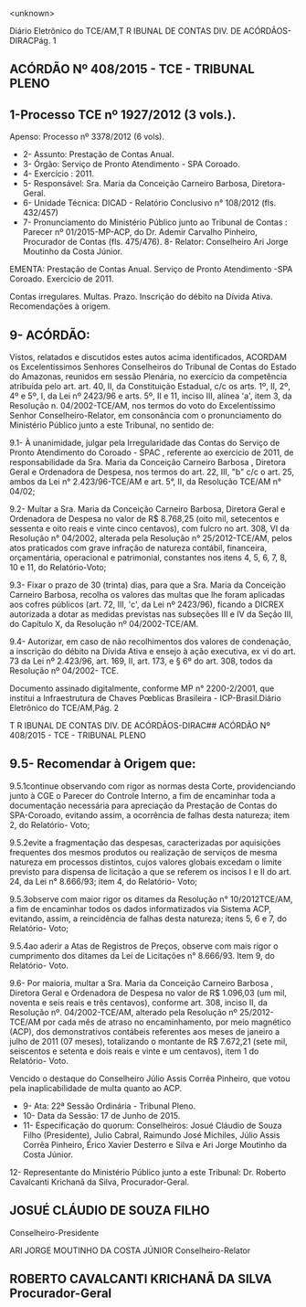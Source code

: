 &lt;unknown&gt;

Diário Eletrônico do TCE/AM,T R IBUNAL DE CONTAS DIV. DE ACÓRDÃOS-DIRACPág. 1

## ACÓRDÃO Nº 408/2015 - TCE - TRIBUNAL PLENO

## 1-Processo TCE nº 1927/2012 (3 vols.).

Apenso: Processo nº 3378/2012 (6 vols).

- 2- Assunto: Prestação de Contas Anual.
- 3- Órgão: Serviço de Pronto Atendimento - SPA Coroado.
- 4- Exercício : 2011.
- 5- Responsável: Sra. Maria da Conceição Carneiro Barbosa, Diretora-Geral.
- 6- Unidade Técnica: DICAD - Relatório Conclusivo n° 108/2012 (fls. 432/457)
- 7-  Pronunciamento  do  Ministério  Público  junto  ao  Tribunal  de  Contas :  Parecer  nº 01/2015-MP-ACP, do Dr. Ademir Carvalho Pinheiro, Procurador de Contas (fls. 475/476). 8- Relator: Conselheiro Ari Jorge Moutinho da Costa Júnior.

EMENTA: Prestação  de  Contas  Anual.  Serviço de Pronto Atendimento -SPA Coroado. Exercício de 2011.

Contas  irregulares.  Multas.  Prazo. Inscrição  do débito na Dívida Ativa. Recomendações à origem.

## 9- ACÓRDÃO:

Vistos, relatados e discutidos estes autos acima identificados,  ACORDAM os Excelentíssimos  Senhores  Conselheiros do Tribunal de Contas do Estado do Amazonas, reunidos em sessão Plenária, no exercício da competência atribuída pelo  art. art. 40, II, da Constituição Estadual, c/c os arts. 1º, II, 2º, 4º e 5º, I, da Lei nº 2423/96 e arts. 5º,  II  e 11, inciso  III, alínea 'a', item 3,  da Resolução n. 04/2002-TCE/AM, nos termos do voto do Excelentíssimo Senhor Conselheiro-Relator, em consonância com o pronunciamento do Ministério Público junto a este Tribunal, no sentido de:

9.1- À unanimidade, julgar pela Irregularidade das Contas do Serviço de Pronto  Atendimento  do  Coroado  -  SPAC , referente ao exercício de  2011,  de responsabilidade  da Sra.  Maria  da  Conceição  Carneiro  Barbosa , Diretora  Geral  e Ordenadora  de  Despesa,  nos  termos  do  art.  22,  III,  "b"  c/c  o  art.  25,  ambos  da  Lei  n° 2.423/96-TCE/AM e art. 5°, II, da Resolução TCE/AM n° 04/02;

9.2- Multar a  Sra.  Maria  da  Conceição  Carneiro  Barbosa,  Diretora  Geral  e Ordenadora de Despesa no valor de R$ 8.768,25 (oito mil, setecentos e sessenta e oito reais e vinte cinco centavos), com fulcro no art. 308, VI da Resolução n° 04/2002, alterada pela Resolução n° 25/2012-TCE/AM, pelos atos praticados com grave infração de natureza contábil, financeira, orçamentária, operacional e patrimonial, constantes nos itens 4, 5, 6, 7, 8, 10 e 11, do Relatório-Voto;

9.3- Fixar o prazo de 30 (trinta) dias, para  que a Sra.  Maria da Conceição Carneiro  Barbosa,  recolha  os  valores  das  multas  que  lhe  foram  aplicadas  aos  cofres públicos  (art.  72,  III,  'c',  da  Lei  nº  2423/96),  ficando  a  DICREX  autorizada  a  dotar  as medidas previstas nas subseções III e  IV da Seção  III,  do Capítulo  X, da Resolução nº 04/2002-TCE/AM.

9.4- Autorizar, em caso de não recolhimentos dos valores de condenação, a inscrição do débito na Dívida  Ativa e ensejo à ação executiva, ex vi do art. 73 da Lei nº 2.423/96, art. 169, II, art. 173, e § 6º do art. 308, todos da Resolução nº 04/2002- TCE.

Documento assinado digitalmente, conforme MP n° 2200-2/2001, que institui a Infraestrutura de Chaves Pœblicas Brasileira - ICP-Brasil.Diário Eletrônico do TCE/AM,Pág. 2

T R IBUNAL DE CONTAS DIV. DE ACÓRDÃOS-DIRAC## ACÓRDÃO Nº 408/2015 - TCE - TRIBUNAL PLENO

## 9.5- Recomendar à Origem que:

9.5.1continue observando com rigor as normas desta Corte, providenciando junto à CGE o Parecer do Controle  Interno, a fim de encaminhar toda a documentação  necessária  para  apreciação  da  Prestação  de  Contas  do  SPA-Coroado, evitando assim, a ocorrência de falhas desta natureza; item 2, do Relatório- Voto;

9.5.2evite  a  fragmentação  das  despesas, caracterizadas  por  aquisições frequentes  dos  mesmos  produtos  ou  realização  de  serviços  de  mesma  natureza  em processos  distintos,  cujos  valores  globais  excedam  o  limite  previsto  para  dispensa  de licitação  a  que  se  referem  os  incisos  I  e  II  do  art.  24,  da  Lei  n°  8.666/93;  item  4,  do Relatório- Voto;

9.5.3observe  com  maior  rigor  os  ditames  da  Resolução  n°  10/2012TCE/AM, a fim de encaminhar todos os dados informatizados via Sistema ACP, evitando, assim, a reincidência de falhas desta natureza; itens 5, 6 e 7, do Relatório- Voto;

9.5.4ao aderir a Atas de Registros de Preços, observe com mais rigor o cumprimento dos ditames da Lei de Licitações n° 8.666/93. Item 9, do Relatório- Voto.

9.6- Por  maioria,  multar a  Sra.  Maria  da  Conceição  Carneiro  Barbosa , Diretora Geral e Ordenadora de Despesa no valor de R$ 1.096,03 (um mil, noventa e seis reais e três centavos), conforme art.  308, inciso  II, da Resolução nº. 04/2002-TCE/AM, alterado pela Resolução nº 25/2012-TCE/AM por cada mês de atraso no encaminhamento, por meio magnético (ACP), dos  demonstrativos contábeis referentes aos  meses  de  janeiro  a  julho  de  2011  (07  meses),  totalizando  o  montante  de R$ 7.672,21 (sete mil, seiscentos e setenta e dois reais e vinte e um centavos), item 1 do Relatório- Voto.

Vencido o destaque do Conselheiro Júlio Assis Corrêa Pinheiro, que votou pela inaplicabilidade de multa quanto ao ACP.

- 9- Ata: 22ª Sessão Ordinária - Tribunal Pleno.
- 10- Data da Sessão: 17 de Junho de 2015.
- 11- Especificação do quorum: Conselheiros: Josué Cláudio de Souza Filho (Presidente), Julio Cabral, Raimundo José Michiles, Júlio Assis Corrêa Pinheiro, Érico Xavier Desterro e Silva e Ari Jorge Moutinho da Costa Júnior.

12- Representante do Ministério Público junto a este Tribunal: Dr. Roberto Cavalcanti Krichanã da Silva, Procurador-Geral.

## JOSUÉ CLÁUDIO DE SOUZA FILHO

Conselheiro-Presidente

ARI JORGE MOUTINHO DA COSTA JÚNIOR Conselheiro-Relator

## ROBERTO CAVALCANTI KRICHANÃ DA SILVA Procurador-Geral